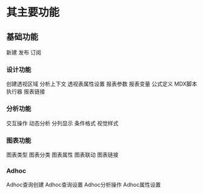 # 其主要功能


## 基础功能
新建
发布
订阅

### 设计功能
创建透视区域
分析上下文
透视表属性设置
报表参数
报表变量
公式定义
MDX脚本执行器
报表链接

### 分析功能
交互操作
动态分析
分列显示
条件格式
视觉样式

### 图表功能	
图表类型
图表分类
图表属性
图表联动
图表链接

### Adhoc
Adhoc查询创建
Adhoc查询设置
Adhoc分析操作
Adhoc属性设置
